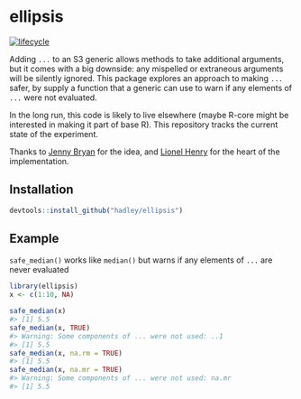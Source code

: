 
<!-- README.md is generated from README.Rmd. Please edit that file -->

# ellipsis

[![lifecycle](https://img.shields.io/badge/lifecycle-experimental-orange.svg)](https://www.tidyverse.org/lifecycle/#experimental)

Adding `...` to an S3 generic allows methods to take additional
arguments, but it comes with a big downside: any mispelled or extraneous
arguments will be silently ignored. This package explores an approach to
making `...` safer, by supply a function that a generic can use to warn
if any elements of `...` were not evaluated.

In the long run, this code is likely to live elsewhere (maybe R-core
might be interested in making it part of base R). This repository tracks
the current state of the experiment.

Thanks to [Jenny Bryan](http://github.com/jennybc) for the idea, and
[Lionel Henry](http://github.com/lionel-) for the heart of the
implementation.

## Installation

``` r
devtools::install_github("hadley/ellipsis")
```

## Example

`safe_median()` works like `median()` but warns if any elements of `...`
are never evaluated

``` r
library(ellipsis)
x <- c(1:10, NA)

safe_median(x)
#> [1] 5.5
safe_median(x, TRUE)
#> Warning: Some components of ... were not used: ..1
#> [1] 5.5
safe_median(x, na.rm = TRUE)
#> [1] 5.5
safe_median(x, na.mr = TRUE)
#> Warning: Some components of ... were not used: na.mr
#> [1] 5.5
```
